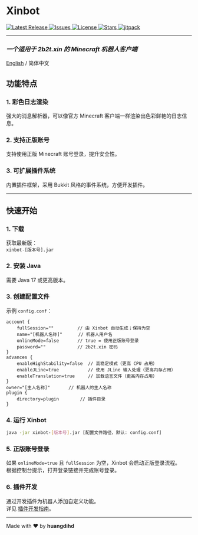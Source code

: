 # **Xinbot**
<!-- Badges -->
<p >
  <a href="https://github.com/huangdihd/xinbot/releases">
    <img src="https://img.shields.io/github/v/release/huangdihd/xinbot?style=for-the-badge&label=Release&color=brightgreen" alt="Latest Release">
  </a>
  <a href="https://github.com/huangdihd/xinbot/issues">
    <img src="https://img.shields.io/github/issues/huangdihd/xinbot?style=for-the-badge&label=Issues&color=yellow" alt="Issues">
  </a>
  <a href="https://github.com/huangdihd/xinbot/blob/main/LICENSE">
    <img src="https://img.shields.io/github/license/huangdihd/xinbot?style=for-the-badge&label=License&color=blue" alt="License">
  </a>
  <a href="https://github.com/huangdihd/xinbot/stargazers">
    <img src="https://img.shields.io/github/stars/huangdihd/xinbot?style=for-the-badge&label=Stars&color=ff69b4" alt="Stars">
  </a>
  <a href="https://jitpack.io/#huangdihd/xinbot">
    <img src="https://jitpack.io/v/huangdihd/xinbot.svg" alt="jitpack">
  </a>
</p>

---

### *一个适用于 2b2t.xin 的 Minecraft 机器人客户端*

[English](README.md) / 简体中文

## **功能特点**

### 1. **彩色日志渲染**
强大的消息解析器，可以像官方 Minecraft 客户端一样渲染出色彩鲜艳的日志信息。

### 2. **支持正版账号**
支持使用正版 Minecraft 账号登录，提升安全性。

### 3. **可扩展插件系统**
内置插件框架，采用 Bukkit 风格的事件系统，方便开发插件。

---

## **快速开始**

### 1. **下载**
获取最新版：  
`xinbot-[版本号].jar`

### 2. **安装 Java**
需要 Java 17 或更高版本。

### 3. **创建配置文件**
示例 `config.conf`：
```hocon
account {
    fullSession=""         // 由 Xinbot 自动生成；保持为空
    name="[机器人名称]"      // 机器人用户名
    onlineMode=false       // true = 使用正版账号登录
    password=""            // 2b2t.xin 密码
}
advances {
    enableHighStability=false  // 高稳定模式（更高 CPU 占用）
    enableJLine=true           // 使用 JLine 输入处理（更高内存占用）
    enableTranslation=true     // 加载语言文件（更高内存占用）
}
owner="[主人名称]"       // 机器人的主人名称
plugin {
    directory=plugin        // 插件目录
}
```

### 4. **运行 Xinbot**

```bash
java -jar xinbot-[版本号].jar [配置文件路径，默认: config.conf]
```

### 5. **正版账号登录**

如果 `onlineMode=true` 且 `fullSession` 为空，Xinbot 会启动正版登录流程。  
根据控制台提示，打开登录链接并完成账号登录。

### 6. **插件开发**

通过开发插件为机器人添加自定义功能。  
详见 [插件开发指南](PDG_CN.md)。

* * *

<p> Made with ❤️ by <b>huangdihd</b> </p>
